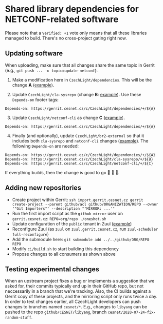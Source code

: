 # Shared library dependencies for NETCONF-related software

Please note that a `Verified: +1` vote only means that all these libraries managed to build.
There's no cross-project gating right now.

## Updating software

When uploading, make sure that all changes share the same topic in Gerrit (e.g., `git push ... -o topic=update-netconf`).

1) Make a modification here in `CzechLight/dependencies`.
This will be the change **A** ([example](https://gerrit.cesnet.cz/c/CzechLight/dependencies/+/2693)).

2) Update `CzechLight/cla-sysrepo` (change **B**: [example](https://gerrit.cesnet.cz/c/CzechLight/cla-sysrepo/+/2694)).
Use these `Depends-on` footer tags:
```shell
Depends-on: https://gerrit.cesnet.cz/c/CzechLight/dependencies/+/${A}
```

3) Update `CzechLight/netconf-cli` as change **C** ([example](https://gerrit.cesnet.cz/c/CzechLight/netconf-cli/+/2695)).

```shell
Depends-on: https://gerrit.cesnet.cz/c/CzechLight/dependencies/+/${A}
```

4) Finally (and optionally), update `CzechLight/br2-external` so that it includes both `cla-sysrepo` and `netconf-cli` changes ([example](https://gerrit.cesnet.cz/c/CzechLight/br2-external/+/2698)).
The following `Depends-on` are needed:
```shell
Depends-on: https://gerrit.cesnet.cz/c/CzechLight/dependencies/+/${A}
Depends-on: https://gerrit.cesnet.cz/c/CzechLight/cla-sysrepo/+/${B}
Depends-on: https://gerrit.cesnet.cz/c/CzechLight/netconf-cli/+/${C}
```

If everything builds, then the change is good to go 🌈 🦄 🍻.

## Adding new repositories

- Create project within Gerrit: `ssh import.gerrit.cesnet.cz gerrit create-project --parent github/acl github/ORGANIZATION/REPO --owner '"Git Importers"' --description "'MIRROR: ...'"`
- Run the first import script as the `github-mirror` user on `gerrit.cesnet.cz`: `REPO=org/repo ./oneshot.sh`
- Update configuration of the `public` tenant in Zuul ([example](https://gerrit.cesnet.cz/c/ci/project-config/+/2188))
- Reconfigure Zuul (as `zuul` on `zuul.gerrit.cesnet.cz`, run `zuul-scheduler full-reconfigure`)
- Add the submodule here: `git submodule add ../../github/ORG/REPO REPO`
- Modify `ci/build.sh` to start building this dependency
- Propose changes to all consumers as shown above

## Testing experimental changes

When an upstream project fixes a bug or implements a suggestion that we asked for, their commits typically end up in their GitHub repo, but not neccessarily in a branch that we're tracking.
Also, the CI builds against a Gerrit copy of these projects, and the mirroring script only runs twice a day.
In order to test changes earlier, all CzechLight developers can push changes to branches named `cesnet/*`.
E.g., changes to `libyang` can be pushed to the repo `github/CESNET/libyang`, branch `cesnet/2020-07-24-fix-random-stuff`.
